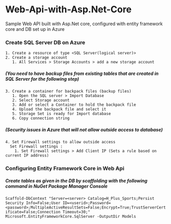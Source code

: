 # Web-Api-with-Asp.Net-Core
Sample Web API built with Asp.Net core, configured with entity framework core and DB set up in Azure

### Create SQL Server DB on Azure
	1. Create a resource of type <SQL Server(logical server)>
	2. Create a storage account
       1. All Services > Storage Accounts > add a new storage account
   ##### (You need to have backup files from existing tables that are created in SQL Server for the following step)
	3. Create a container for backpack files (backup files)
       1. Open the SQL server > Import Database
       2. Select Storage account
       3. Add or select a Container to hold the backpack file
       4. Upload the backpack file and select it 
       5. Storage Set is ready for Import database
       6. Copy connection string
   ##### (Security issues in Azure that will not allow outside access to database) 
	4. Set Firewall settings to allow outside access     
	  Set Firewall settings :
		1. Set Firewall settings > Add Client IP (Sets a rule based on current IP address)
    
### Configuring Entity Framework Core in Web Api
##### Create tables as given in the DB by scaffolding with the following command in NuGet Package Manager Console

`Scaffold-DbContext "Server=<server> Catalog=H_Plus_Sports;Persist Security Info=False;User ID=<userid>;Password=<password>;MultipleActiveResultSets=False;Encrypt=True;TrustServerCertificate=False;Connection Timeout=30;" Microsoft.EntityFrameworkCore.SqlServer -OutputDir Models`
